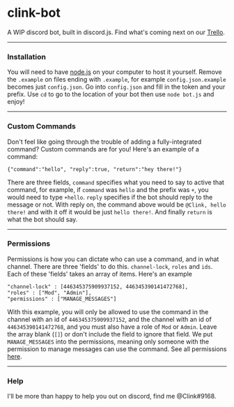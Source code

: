 # clink-bot

A WIP discord bot, built in discord.js. Find what's coming next on our [Trello](https://trello.com/b/6ZlRJQMH/clinkbot).

---

### Installation

You will need to have [node.js](https://nodejs.org/) on your computer to host it yourself. Remove the `.example` on files ending with `.example`, for example `config.json.example` becomes just `config.json`. Go into `config.json` and fill in the token and your prefix. Use `cd` to go to the location of your bot then use `node bot.js` and enjoy!

---

### Custom Commands

Don't feel like going through the trouble of adding a fully-integrated command? Custom commands are for you! Here's an example of a command:

```
{"command":"hello", "reply":true, "return":"hey there!"}
```

There are three fields, `command` specifies what you need to say to active that command, for example, if `command` was `hello` and the prefix was `+`, you would need to type `+hello`. `reply` specifies if the bot should reply to the message or not. With reply on, the command above would be `@Clink, hello there!` and with it off it would be just `hello there!`. And finally `return` is what the bot should say.

---

### Permissions

Permissions is how you can dictate who can use a command, and in what channel. There are three 'fields' to do this. `channel-lock`, `roles` and `ids`. Each of these 'fields' takes an array of items. Here's an example

```
"channel-lock" : [446345375909937152, 446345390141472768],
"roles" : ["Mod", "Admin"],
"permissions" : ["MANAGE_MESSAGES"]
```

With this example, you will only be allowed to use the command in the channel with an id of `446345375909937152`, and the channel with an id of `446345390141472768`, and you must also have a role of `Mod` or `Admin`. Leave the array blank (`[]`) or don't include the field to ignore that field. We put `MANAGE_MESSAGES` into the permissions, meaning only someone with the permission to manage messages can use the command. See all permissions [here](https://discordapp.com/developers/docs/topics/permissions). 

---

### Help

I'll be more than happy to help you out on discord, find me @Clink#9168.
